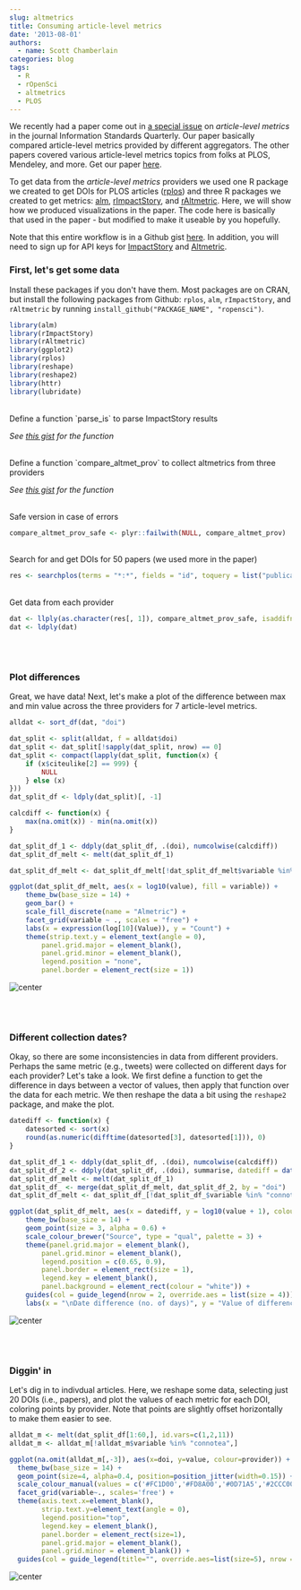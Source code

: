 ```yaml
---
slug: altmetrics
title: Consuming article-level metrics
date: '2013-08-01'
authors:
  - name: Scott Chamberlain
categories: blog
tags:
  - R
  - rOpenSci
  - altmetrics
  - PLOS
---
```


We recently had a paper come out in [a special issue](http://www.niso.org/publications/isq/2013/v25no2) on *article-level metrics* in the journal Information Standards Quarterly. Our paper basically compared article-level metrics provided by different aggregators. The other papers covered various article-level metrics topics from folks at PLOS, Mendeley, and more. Get our paper [here](http://www.niso.org/publications/isq/2013/v25no2/chamberlain).

To get data from the *article-level metrics* providers we used one R package we created to get DOIs for PLOS articles ([rplos](https://github.com/ropensci/rplos)) and three R packages we created to get metrics: [alm](https://github.com/ropensci/alm), [rImpactStory](https://github.com/ropensci/rimpactstory), and [rAltmetric](https://github.com/ropensci/rAltmetric). Here, we will show how we produced visualizations in the paper. The code here is basically that used in the paper - but modified to make it useable by you hopefully.

Note that this entire workflow is in a Github gist [here][gist]. In addition, you will need to sign up for API keys for [ImpactStory](http://impactstory.org/api-docs) and [Altmetric](http://api.altmetric.com/index.html#keys).

### First, let's get some data

Install these packages if you don't have them. Most packages are on CRAN, but install the following packages from Github: `rplos`, `alm`, `rImpactStory`, and `rAltmetric` by running `install_github("PACKAGE_NAME", "ropensci")`.

```r
library(alm)
library(rImpactStory)
library(rAltmetric)
library(ggplot2)
library(rplos)
library(reshape)
library(reshape2)
library(httr)
library(lubridate)
```

<br>
Define a function `parse_is` to parse ImpactStory results

*See [this gist][gist] for the function*

<br>
Define a function `compare_altmet_prov` to collect altmetrics from three providers

*See [this gist][gist] for the function*

<br>
Safe version in case of errors

```r
compare_altmet_prov_safe <- plyr::failwith(NULL, compare_altmet_prov)
```

<br>
Search for and get DOIs for 50 papers (we used more in the paper)

```r
res <- searchplos(terms = "*:*", fields = "id", toquery = list("publication_date:[2011-06-30T00:00:00Z TO 2012-06-01T23:59:59Z] ", "doc_type:full"), start = 0, limit = 50)
```

<br>
Get data from each provider

```r
dat <- llply(as.character(res[, 1]), compare_altmet_prov_safe, isaddifnot = TRUE, sleep = 1, .progress = "text")
dat <- ldply(dat)
```

<br><br>
### Plot differences

Great, we have data! Next, let's make a plot of the difference between max and min value across the three providers for 7 article-level metrics.


```r
alldat <- sort_df(dat, "doi")

dat_split <- split(alldat, f = alldat$doi)
dat_split <- dat_split[!sapply(dat_split, nrow) == 0]
dat_split <- compact(lapply(dat_split, function(x) {
    if (x$citeulike[2] == 999) {
        NULL
    } else (x)
}))
dat_split_df <- ldply(dat_split)[, -1]

calcdiff <- function(x) {
    max(na.omit(x)) - min(na.omit(x))
}

dat_split_df_1 <- ddply(dat_split_df, .(doi), numcolwise(calcdiff))
dat_split_df_melt <- melt(dat_split_df_1)

dat_split_df_melt <- dat_split_df_melt[!dat_split_df_melt$variable %in% "connotea", ]

ggplot(dat_split_df_melt, aes(x = log10(value), fill = variable)) +
    theme_bw(base_size = 14) +
    geom_bar() +
    scale_fill_discrete(name = "Almetric") +
    facet_grid(variable ~ ., scales = "free") +
    labs(x = expression(log[10](Value)), y = "Count") +
    theme(strip.text.y = element_text(angle = 0),
        panel.grid.major = element_blank(),
        panel.grid.minor = element_blank(),
        legend.position = "none",
        panel.border = element_rect(size = 1))
```

![center](/assets/blog-images/2013-08-01-altmetrics/dataconst_plot1.png)

<br><br>
### Different collection dates?
Okay, so there are some inconsistencies in data from different providers. Perhaps the same metric (e.g., tweets) were collected on different days for each provider? Let's take a look. We first define a function to get the difference in days between a vector of values, then apply that function over the data for each metric. We then reshape the data a bit using the `reshape2` package, and make the plot.


```r
datediff <- function(x) {
    datesorted <- sort(x)
    round(as.numeric(difftime(datesorted[3], datesorted[1])), 0)
}

dat_split_df_1 <- ddply(dat_split_df, .(doi), numcolwise(calcdiff))
dat_split_df_2 <- ddply(dat_split_df, .(doi), summarise, datediff = datediff(date_modified))
dat_split_df_melt <- melt(dat_split_df_1)
dat_split_df_ <- merge(dat_split_df_melt, dat_split_df_2, by = "doi")
dat_split_df_melt <- dat_split_df_[!dat_split_df_$variable %in% "connotea", ]

ggplot(dat_split_df_melt, aes(x = datediff, y = log10(value + 1), colour = variable)) +
    theme_bw(base_size = 14) +
    geom_point(size = 3, alpha = 0.6) +
    scale_colour_brewer("Source", type = "qual", palette = 3) +
    theme(panel.grid.major = element_blank(),
        panel.grid.minor = element_blank(),
        legend.position = c(0.65, 0.9),
        panel.border = element_rect(size = 1),
        legend.key = element_blank(),
        panel.background = element_rect(colour = "white")) +
    guides(col = guide_legend(nrow = 2, override.aes = list(size = 4))) +
    labs(x = "\nDate difference (no. of days)", y = "Value of difference between max and min\n")
```

![center](/assets/blog-images/2013-08-01-altmetrics/dataconst_plot2.png)

<br><br>
### Diggin' in
Let's dig in to indivdual articles. Here, we reshape some data, selecting just 20 DOIs (i.e., papers), and plot the values of each metric for each DOI, coloring points by provider. Note that points are slightly offset horizontally to make them easier to see.


```r
alldat_m <- melt(dat_split_df[1:60,], id.vars=c(1,2,11))
alldat_m <- alldat_m[!alldat_m$variable %in% "connotea",]

ggplot(na.omit(alldat_m[,-3]), aes(x=doi, y=value, colour=provider)) +
  theme_bw(base_size = 14) +
  geom_point(size=4, alpha=0.4, position=position_jitter(width=0.15)) +
  scale_colour_manual(values = c('#FC1D00','#FD8A00','#0D71A5','#2CCC00')) +
  facet_grid(variable~., scales='free') +
  theme(axis.text.x=element_blank(),
        strip.text.y=element_text(angle = 0),
        legend.position="top",
        legend.key = element_blank(),
        panel.border = element_rect(size=1),
        panel.grid.major = element_blank(),
        panel.grid.minor = element_blank()) +
  guides(col = guide_legend(title="", override.aes=list(size=5), nrow = 1, byrow = TRUE))
```

![center](/assets/blog-images/2013-08-01-altmetrics/dataconst2.png)

[gist]: https://gist.github.com/sckott/6136591
